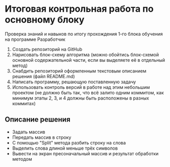 # Итоговая контрольная работа по основному блоку
Проверка знаний и навыков по итогу прохождения 1-го блока обучения на программе Разработчик

1. Создать репозиторий на GitHub
2. Нарисовать блок-схему алгоритма (можно обойтись блок-схемой основной содержательной части, если вы выделяете её в отдельный метод)
3. Снабдить репозиторий оформленным текстовым описанием решения (файл README.md)
4. Написать программу, решающую поставленную задачу
5. Использовать контроль версий в работе над этим небольшим проектом (не должно быть так, что всё залито одним коммитом, как минимум этапы 2, 3, и 4 должны быть расположены в разных коммитах)


## Описание решения

* Задать массив 
* Передать массив в строку
* С помощью "Split" метода разбить строку на слова
* Выделить слова длиной меньше трёх символов
* Вывести на экран пресоначальный массив и результат обработки методом
